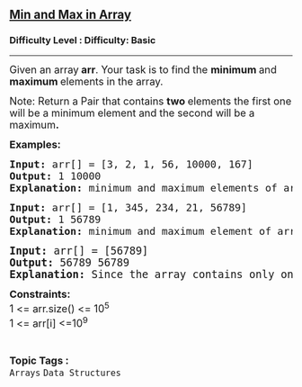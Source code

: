 <h2><a href="https://www.geeksforgeeks.org/problems/find-minimum-and-maximum-element-in-an-array4428/1?page=1&difficulty=Basic&status=unsolved&sortBy=submissions">Min and Max in Array</a></h2><h3>Difficulty Level : Difficulty: Basic</h3><hr><div class="problems_problem_content__Xm_eO"><p><span style="font-size: 18px;">Given an array<strong> arr</strong>. Your task is to find the <strong>minimum </strong>and<strong> maximum </strong>elements in the&nbsp;array.</span></p>
<p><span style="font-size: 18px;">Note: Return a Pair that contains <strong>two </strong>elements the first one will be a minimum element and the second will be a maximum<strong>.</strong></span></p>
<p><span style="font-size: 18px;"><strong>Examples:</strong></span></p>
<pre><span style="font-size: 18px;"><strong>Input: </strong>arr[] = [3, 2, 1, 56, 10000, 167]
<strong>Output: </strong>1 10000<br><strong>Explanation:</strong> minimum and maximum elements of array are 1 and 10000.</span></pre>
<pre><span style="font-size: 18px;"><strong>Input: </strong>arr[] = [1, 345, 234, 21, 56789]
<strong>Output: </strong>1 56789<br><strong>Explanation:</strong> minimum and maximum element of array are 1 and 56789.<br></span></pre>
<pre><span style="font-size: 14pt;"><strong>Input: </strong>arr[] = [56789]
<strong>Output: </strong>56789 56789</span><br><span style="font-size: 14pt;"><strong>Explanation:</strong> Since the array contains only one element so both min &amp; max are same.</span></pre>
<p><span style="font-size: 18px;"><strong>Constraints:</strong><br>1 &lt;= arr.size() &lt;= 10<sup>5</sup><br>1 &lt;= arr[i] &lt;=10<sup>9</sup></span></p></div><br><p><span style=font-size:18px><strong>Topic Tags : </strong><br><code>Arrays</code>&nbsp;<code>Data Structures</code>&nbsp;